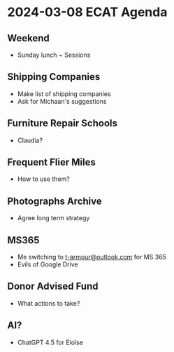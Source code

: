 # 2024-03-08 ECAT Agenda

## Weekend

* Sunday lunch ~ Sessions

## Shipping Companies

* Make list of shipping companies
* Ask for Michaan's suggestions


## Furniture Repair Schools

* Claudia?

## Frequent Flier Miles

* How to use them?

## Photographs Archive

* Agree long term strategy


## MS365

* Me switching to t-armour@outlook.com for MS 365
* Evils of Google Drive

## Donor Advised Fund

* What actions to take?

## AI?

* ChatGPT 4.5 for Éloïse


